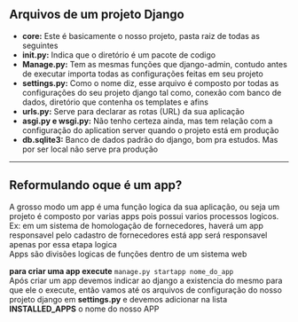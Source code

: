 ## Arquivos de um projeto Django

- **core:** Este é basicamente o nosso projeto, pasta raiz de todas as seguintes
- **__init__.py:** Indica que o diretório é um pacote de codigo
- **Manage.py:** Tem as mesmas funções que django-admin, contudo antes de executar importa todas as configurações feitas em seu projeto 
- **settings.py:** Como o nome diz, esse arquivo é composto por todas as configurações do seu projeto django tal como, conexão com banco de dados, diretório que contenha os templates e afins
- **urls.py:** Serve para declarar as rotas (URL) da sua aplicação
- **asgi.py e wsgi.py:** Não tenho certeza ainda, mas tem relação com a configuração do aplication server quando o projeto está em produção 
- **db.sqlite3:** Banco de dados padrão do django, bom pra estudos. Mas por ser local não serve pra produção

---
## Reformulando oque é um app?
A grosso modo um app é uma função logica da sua aplicação, ou seja um projeto é composto por varias apps pois possui varios processos logicos.<br>
Ex: em um sistema de homologação de fornecedores, haverá um app responsavel pelo cadastro de fornecedores está app será responsavel apenas por essa etapa logica <br>
Apps são divisões logicas de funções dentro de um sistema web<br>

**para criar uma app execute**
`manage.py startapp nome_do_app`<br>
Após criar um app devemos indicar ao django a existencia do mesmo para que ele o execute, então vamos até os arquivos de configuração do nosso projeto django em **settings.py** e devemos adicionar na lista **INSTALLED_APPS** o nome do nosso APP
